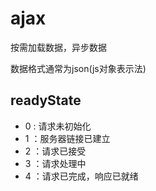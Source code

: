 # ajax

按需加载数据，异步数据

数据格式通常为json(js对象表示法)

## readyState

- 0 : 请求未初始化
- 1 ：服务器链接已建立
- 2 ：请求已接受
- 3 ：请求处理中
- 4 ：请求已完成，响应已就绪
